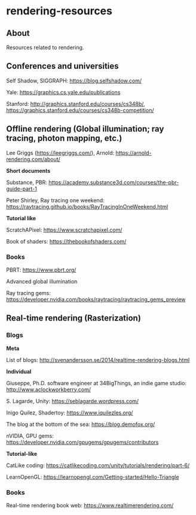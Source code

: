 # rendering-resources

## About
Resources related to rendering.

## Conferences and universities

Self Shadow, SIGGRAPH: https://blog.selfshadow.com/

Yale: https://graphics.cs.yale.edu/publications

Stanford: http://graphics.stanford.edu/courses/cs348b/, https://graphics.stanford.edu/courses/cs348b-competition/

## Offline rendering (Global illumination; ray tracing, photon mapping, etc.)

Lee Griggs (https://leegriggs.com/), Arnold: https://arnold-rendering.com/about/

**Short documents**

Substance, PBR: https://academy.substance3d.com/courses/the-pbr-guide-part-1

Peter Shirley, Ray tracing one weekend: https://raytracing.github.io/books/RayTracingInOneWeekend.html

**Tutorial like**

ScratchAPixel: https://www.scratchapixel.com/

Book of shaders: https://thebookofshaders.com/

### Books

PBRT: https://www.pbrt.org/

Advanced global illumination

Ray tracing gems: https://developer.nvidia.com/books/raytracing/raytracing_gems_preview

## Real-time rendering (Rasterization)

### Blogs

**Meta**

List of blogs: http://svenandersson.se/2014/realtime-rendering-blogs.html

**Individual**

Giuseppe, Ph.D. software engineer at 34BigThings, an indie game studio: http://www.aclockworkberry.com/

S. Lagarde, Unity: https://seblagarde.wordpress.com/

Inigo Quilez, Shadertoy: https://www.iquilezles.org/

The blog at the bottom of the sea: https://blog.demofox.org/

nVIDIA, GPU gems: https://developer.nvidia.com/gpugems/gpugems/contributors

**Tutorial-like**

CatLike coding: https://catlikecoding.com/unity/tutorials/rendering/part-6/

LearnOpenGL: https://learnopengl.com/Getting-started/Hello-Triangle


### Books
Real-time rendering book web: https://www.realtimerendering.com/
